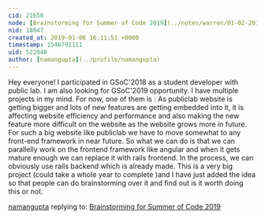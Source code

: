 ```yaml
---
cid: 21650
node: [Brainstorming for Summer of Code 2019](../notes/warren/01-02-2019/brainstorming-for-summer-of-code-2019)
nid: 18047
created_at: 2019-01-06 16:11:51 +0000
timestamp: 1546791111
uid: 522848
author: [namangupta](../profile/namangupta)
---
```


Hey everyone! I participated in GSoC'2018 as a student developer with public lab. I am also looking for GSoC'2019 opportunity. I have multiple projects in my mind. For now, one of them is :
As publiclab website is getting bigger and lots of new features are getting embedded into it, it is affecting website efficiency and performance and also making the new feature more difficult on the website as the website grows more in future. For such a big website like publiclab we have to move somewhat to any front-end framework in near future. So what we can do is that we can parallelly work on the frontend framework like angular and when it gets mature enough we can replace it with rails frontend. In the process, we can obviously use rails backend which is already made.
This is a very big project (could take a whole year to complete )and I have just added the idea so that people can do brainstorming over it and find out is it worth doing this or not.

[namangupta](../profile/namangupta) replying to: [Brainstorming for Summer of Code 2019](../notes/warren/01-02-2019/brainstorming-for-summer-of-code-2019)

